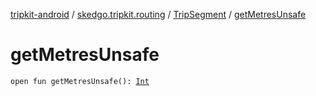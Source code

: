 [tripkit-android](../../index.md) / [skedgo.tripkit.routing](../index.md) / [TripSegment](index.md) / [getMetresUnsafe](./get-metres-unsafe.md)

# getMetresUnsafe

`open fun getMetresUnsafe(): `[`Int`](https://kotlinlang.org/api/latest/jvm/stdlib/kotlin/-int/index.html)